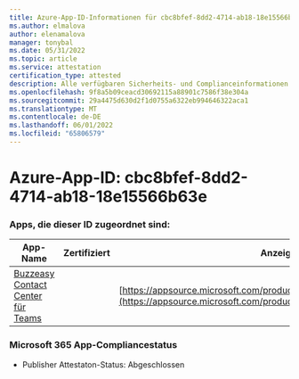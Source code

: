 ```yaml
---
title: Azure-App-ID-Informationen für cbc8bfef-8dd2-4714-ab18-18e15566b63e
ms.author: elmalova
author: elenamalova
manager: tonybal
ms.date: 05/31/2022
ms.topic: article
ms.service: attestation
certification_type: attested
description: Alle verfügbaren Sicherheits- und Complianceinformationen für cbc8bfef-8dd2-4714-ab18-18e15566b63e.
ms.openlocfilehash: 9f8a5b09ceacd30692115a88901c7586f38e304a
ms.sourcegitcommit: 29a4475d630d2f1d0755a6322eb994646322aca1
ms.translationtype: MT
ms.contentlocale: de-DE
ms.lasthandoff: 06/01/2022
ms.locfileid: "65806579"
---
```

# <a name="azure-app-id-cbc8bfef-8dd2-4714-ab18-18e15566b63e"></a>Azure-App-ID: cbc8bfef-8dd2-4714-ab18-18e15566b63e


### <a name="apps-associated-with-this-id"></a>Apps, die dieser ID zugeordnet sind:
| **App-Name** | **Zertifiziert** | **Anzeigen in AppSource** |
|--------------|---------------|-----------------------|
| [Buzzeasy Contact Center für Teams](../forward/geomant.buzzeasy_teams_contact_center.md) |  | [https://appsource.microsoft.com/product/office/geomant.buzzeasy_teams_contact_center](https://appsource.microsoft.com/product/office/geomant.buzzeasy_teams_contact_center) |

### <a name="microsoft-365-app-compliance-status"></a>Microsoft 365 App-Compliancestatus
- Publisher Attestaton-Status: Abgeschlossen
